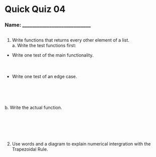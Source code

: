 # Quick Quiz 04
### Name: ____________________________

##
1.  Write functions that returns every other element of a list.  
 a. Write the test functions first:
  * Write one test of the main functionality.
    <br/>
    <br/>
    <br/>
    <br/>
  * Write one test of an edge case.
    <br/>
    <br/>
    <br/>
    <br/>
    <br/>

 b. Write the actual function.
  <br/>
  <br/>
  <br/>
  <br/>
  <br/>
  <br/>
  
2. Use words and a diagram to explain numerical intergration with the Trapezoidal Rule.
<br/>
<br/>
<br/>
<br/>
<br/>
<br/>
<br/>
<br/>
<br/>
<br/>
<br/>
<br/>
<br/>

